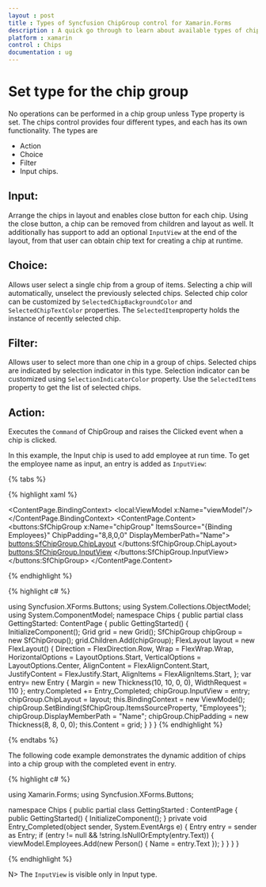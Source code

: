 ```yaml
---
layout : post
title : Types of Syncfusion ChipGroup control for Xamarin.Forms
description : A quick go through to learn about available types of chips.
platform : xamarin
control : Chips
documentation : ug
---
```


# Set type for the chip group

No operations can be performed in a chip group unless Type property is set. The chips control provides four different types, and each has its own functionality. The types are 

* Action
* Choice
* Filter 
* Input chips.

## Input:

Arrange the chips in layout and enables close button for each chip. Using the close button, a chip can be removed from children and layout as well. It additionally has support to add an optional `InputView` at the end of the layout, from that user can obtain chip text for creating a chip at runtime.

## Choice:

Allows user select a single chip from a group of items. Selecting a chip will automatically, unselect the previously selected chips. Selected chip color can be customized by `SelectedChipBackgroundColor` and `SelectedChipTextColor` properties. The `SelectedItem`property holds the instance of recently selected chip.

## Filter:

Allows user to select more than one chip in a group of chips. Selected chips are indicated by selection indicator in this type. Selection indicator can be customized using `SelectionIndicatorColor` property. Use the `SelectedItems` property to get the list of selected chips.

## Action:

Executes the `Command` of ChipGroup and raises the Clicked event when a chip is clicked.

In this example, the Input chip is used to add employee at run time. To get the employee name as input, an entry is added as `InputView`: 

{% tabs %}

{% highlight xaml %}

<ContentPage
xmlns="http://xamarin.com/schemas/2014/forms"
xmlns:buttons="clr-namespace:Syncfusion.XForms.Buttons;assembly=Syncfusion.Buttons.XForms"
xmlns:x="http://schemas.microsoft.com/winfx/2009/xaml"
xmlns:local="clr-namespace:Chips"
x:Class="Chips.GettingStarted">
	<ContentPage.BindingContext>
		<local:ViewModel x:Name="viewModel"/>
	</ContentPage.BindingContext>
	<ContentPage.Content>
		<buttons:SfChipGroup 
			x:Name="chipGroup" 
			ItemsSource="{Binding Employees}"
			ChipPadding="8,8,0,0" 
			DisplayMemberPath="Name">
				<buttons:SfChipGroup.ChipLayout>
						<FlexLayout 
						HorizontalOptions="Start" 
						VerticalOptions="Center"
						Direction="Row"
						Wrap="Wrap" 
						JustifyContent="Start" 
						AlignContent="Start" 
						AlignItems="Start"/>
				</buttons:SfChipGroup.ChipLayout>
			<buttons:SfChipGroup.InputView>
				<Entry 
					Margin="10,10,0,0" 
					WidthRequest="110"
					Completed="Entry_Completed"/>
			</buttons:SfChipGroup.InputView>
		</buttons:SfChipGroup>
	</ContentPage.Content>
</ContentPage>

{% endhighlight %}

{% highlight c# %}

using Syncfusion.XForms.Buttons;
using System.Collections.ObjectModel;
using System.ComponentModel;
namespace Chips
{
	public partial class GettingStarted: ContentPage
	{
		public GettingStarted()
		{
			InitializeComponent();
			Grid grid = new Grid();
			SfChipGroup chipGroup = new SfChipGroup();
			grid.Children.Add(chipGroup);
			FlexLayout layout = new FlexLayout()
			{
				Direction = FlexDirection.Row,
				Wrap = FlexWrap.Wrap,
				HorizontalOptions = LayoutOptions.Start,
				VerticalOptions = LayoutOptions.Center,
				AlignContent = FlexAlignContent.Start,
				JustifyContent = FlexJustify.Start,
				AlignItems = FlexAlignItems.Start,
			};
			var entry= new Entry { Margin = new Thickness(10, 10, 0, 0), WidthRequest = 110 };
			entry.Completed += Entry_Completed;
			chipGroup.InputView = entry;
			chipGroup.ChipLayout = layout;
			this.BindingContext = new ViewModel();
			chipGroup.SetBinding(SfChipGroup.ItemsSourceProperty, "Employees");
			chipGroup.DisplayMemberPath = "Name";
			chipGroup.ChipPadding = new Thickness(8, 8, 0, 0);
			this.Content = grid;
		}
	}
}
{% endhighlight %}

{% endtabs %}

The following code example demonstrates the dynamic addition of chips into a chip group with the completed event in entry.

{% highlight c# %}

using Xamarin.Forms;
using Syncfusion.XForms.Buttons;

namespace Chips
{
	public partial class GettingStarted : ContentPage
	{ 
		public GettingStarted()
		{
			InitializeComponent();
		}
		private void Entry_Completed(object sender, System.EventArgs e)
		{
			Entry entry = sender as Entry;
			if (entry != null && !string.IsNullOrEmpty(entry.Text))
			{
				viewModel.Employees.Add(new Person() { Name = entry.Text });
			}
		}
	}
}

{% endhighlight %}

N> The `InputView` is visible only in Input type.

